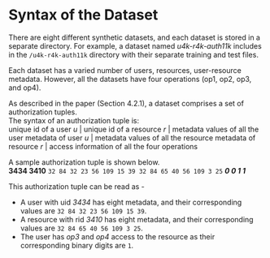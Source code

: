 # Syntax of the Dataset

There are eight different synthetic datasets, and each dataset is stored in a separate directory.
For example, a dataset named _u4k-r4k-auth11k_ includes in the `/u4k-r4k-auth11k` directory with their separate training and test files.

Each dataset has a varied number of users, resources, user-resource metadata. However, all the datasets have four operations (op1, op2, op3, and op4).

As described in the paper (Section 4.2.1), a dataset comprises a set of authorization tuples.  
The syntax of an authorization tuple is:  
unique id of a user _u_ | unique id of a resource _r_ | metadata values of all the user metadata of user _u_ |
metadata values of all the resource metadata of resource _r_ | access information of all the four operations

A sample authorization tuple is shown below.  
**3434 3410** `32 84 32 23 56 109 15 39 32 84 65 40 56 109 3 25` **_0 0 1 1_**

This authorization tuple can be read as -  
* A user with uid _3434_ has eight metadata, and their corresponding values are `32 84 32 23 56 109 15 39`.
* A resource with rid _3410_ has eight metadata, and their corresponding values are `32 84 65 40 56 109 3 25`.
* The user has _op3_ and _op4_ access to the resource as their corresponding binary digits are `1`.
